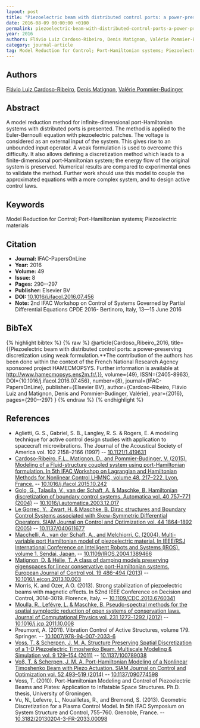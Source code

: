 ```yaml
---
layout: post
title: "Piezoelectric beam with distributed control ports: a power-preserving discretization using weak formulation."
date: 2016-08-09 00:00:00 +0100
permalink: piezoelectric-beam-with-distributed-control-ports-a-power-preserving-discretization-using-weak-formulation
year: 2016
authors: Flávio Luiz Cardoso-Ribeiro, Denis Matignon, Valérie Pommier-Budinger
category: journal-article
tag: Model Reduction for Control; Port-Hamiltonian systems; Piezoelectric materials
---
```

 
## Authors
[Flávio Luiz Cardoso-Ribeiro](authors/flavio-luiz-cardoso-ribeiro), [Denis Matignon](authors/denis-matignon), [Valérie Pommier-Budinger](authors/valerie-pommier-budinger)
 
## Abstract
A model reduction method for infinite-dimensional port-Hamiltonian systems with distributed ports is presented. The method is applied to the Euler-Bernoulli equation with piezoelectric patches. The voltage is considered as an external input of the system. This gives rise to an unbounded input operator. A weak formulation is used to overcome this difficulty. It also allows defining a discretization method which leads to a finite-dimensional port-Hamiltonian system; the energy flow of the original system is preserved. Numerical results are compared to experimental ones to validate the method. Further work should use this model to couple the approximated equations with a more complex system, and to design active control laws.
 
## Keywords
Model Reduction for Control; Port-Hamiltonian systems; Piezoelectric materials
 
## Citation
- **Journal:** IFAC-PapersOnLine
- **Year:** 2016
- **Volume:** 49
- **Issue:** 8
- **Pages:** 290--297
- **Publisher:** Elsevier BV
- **DOI:** [10.1016/j.ifacol.2016.07.456](https://doi.org/10.1016/j.ifacol.2016.07.456)
- **Note:** 2nd IFAC Workshop on Control of Systems Governed by Partial Differential Equations CPDE 2016- Bertinoro, Italy, 13—15 June 2016
 
## BibTeX
{% highlight bibtex %}
{% raw %}
@article{Cardoso_Ribeiro_2016,
  title={{Piezoelectric beam with distributed control ports: a power-preserving discretization using weak formulation.**The contribution of the authors has been done within the context of the French National Research Agency sponsored project HAMECMOPSYS. Further information is available at http://www.hamecmopsys.ens2m.fr/.}},
  volume={49},
  ISSN={2405-8963},
  DOI={10.1016/j.ifacol.2016.07.456},
  number={8},
  journal={IFAC-PapersOnLine},
  publisher={Elsevier BV},
  author={Cardoso-Ribeiro, Flávio Luiz and Matignon, Denis and Pommier-Budinger, Valérie},
  year={2016},
  pages={290--297}
}
{% endraw %}
{% endhighlight %}
 
## References
- Aglietti, G. S., Gabriel, S. B., Langley, R. S. & Rogers, E. A modeling technique for active control design studies with application to spacecraft microvibrations. The Journal of the Acoustical Society of America vol. 102 2158–2166 (1997) -- [10.1121/1.419631](https://doi.org/10.1121/1.419631)
- [Cardoso-Ribeiro, F.L., Matignon, D., and Pommier-Budinger, V. (2015). Modeling of a Fluid-structure coupled system using port-Hamiltonian formulation. In 5th IFAC Workshop on Lagrangian and Hamiltonian Methods for Nonlinear Control LHMNC, volume 48, 217–222. Lyon, France.](modeling-of-a-fluid-structure-coupled-system-using-port-hamiltonian-formulation) -- [10.1016/j.ifacol.2015.10.242](https://doi.org/10.1016/j.ifacol.2015.10.242)
- [Golo, G., Talasila, V., van der Schaft, A. & Maschke, B. Hamiltonian discretization of boundary control systems. Automatica vol. 40 757–771 (2004)](hamiltonian-discretization-of-boundary-control-systems) -- [10.1016/j.automatica.2003.12.017](https://doi.org/10.1016/j.automatica.2003.12.017)
- [Le Gorrec, Y., Zwart, H. & Maschke, B. Dirac structures and Boundary Control Systems associated with Skew-Symmetric Differential Operators. SIAM Journal on Control and Optimization vol. 44 1864–1892 (2005)](dirac-structures-and-boundary-control-systems-associated-with-skew-symmetric-differential-operators) -- [10.1137/040611677](https://doi.org/10.1137/040611677)
- [Macchelli, A., van der Schaft, A., and Melchiorri, C. (2004). Multi-variable port Hamiltonian model of piezoelectric material. In IEEE/RSJ International Conference on Intelligent Robots and Systems (IROS), volume 1. Sendai, Japan.](multi-variable-port-hamiltonian-model-of-piezoelectric-material) -- [10.1109/IROS.2004.1389466](https://doi.org/10.1109/IROS.2004.1389466)
- [Matignon, D. & Hélie, T. A class of damping models preserving eigenspaces for linear conservative port-Hamiltonian systems. European Journal of Control vol. 19 486–494 (2013)](a-class-of-damping-models-preserving-eigenspaces-for-linear-conservative-port-hamiltonian-systems) -- [10.1016/j.ejcon.2013.10.003](https://doi.org/10.1016/j.ejcon.2013.10.003)
- Morris, K. and Ozer, A.O. (2013). Strong stabilization of piezoelectric beams with magnetic effects. In 52nd IEEE Conference on Decision and Control, 3014–3019. Florence, Italy. -- [10.1109/CDC.2013.6760341](https://doi.org/10.1109/CDC.2013.6760341)
- [Moulla, R., Lefévre, L. & Maschke, B. Pseudo-spectral methods for the spatial symplectic reduction of open systems of conservation laws. Journal of Computational Physics vol. 231 1272–1292 (2012)](pseudo-spectral-methods-for-the-spatial-symplectic-reduction-of-open-systems-of-conservation-laws) -- [10.1016/j.jcp.2011.10.008](https://doi.org/10.1016/j.jcp.2011.10.008)
- Preumont, A. (2011). Vibration Control of Active Structures, volume 179. Springer. -- [10.1007/978-94-007-2033-6](https://doi.org/10.1007/978-94-007-2033-6)
- [Voss, T. & Scherpen, J. M. A. Structure Preserving Spatial Discretization of a 1-D Piezoelectric Timoshenko Beam. Multiscale Modeling &amp; Simulation vol. 9 129–154 (2011)](structure-preserving-spatial-discretization-of-a-1-d-piezoelectric-timoshenko-beam) -- [10.1137/100789038](https://doi.org/10.1137/100789038)
- [Voß, T. & Scherpen, J. M. A. Port-Hamiltonian Modeling of a Nonlinear Timoshenko Beam with Piezo Actuation. SIAM Journal on Control and Optimization vol. 52 493–519 (2014)](port-hamiltonian-modeling-of-a-nonlinear-timoshenko-beam-with-piezo-actuation) -- [10.1137/090774598](https://doi.org/10.1137/090774598)
- Voss, T. (2010). Port-Hamiltonian Modeling and Control of Piezoelectric Beams and Plates: Application to Inflatable Space Structures. Ph.D. thesis, University of Groningen.
- Vu, N., Lefevre, L., Nouailletas, R., and Bremond, S. (2013). Geometric Discretization for a Plasma Control Model. In 5th IFAC Symposium on System Structure and Control, 755–760. Grenoble, France. -- [10.3182/20130204-3-FR-2033.00098](https://doi.org/10.3182/20130204-3-FR-2033.00098)

